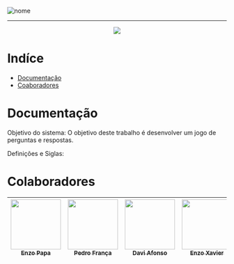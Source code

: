 
![nome](https://user-images.githubusercontent.com/90208620/144948434-c2c1ac07-63b0-4f47-a459-14025435e2e7.jpg) 


<hr>

<p align="center">
   <img src="http://img.shields.io/static/v1?label=STATUS&message=EM%20DESENVOLVIMENTO&color=RED&style=for-the-badge"/>
</p>

# Indíce

* [Documentação](#Documentação)
* [Coaboradores](#Colaboradores)



# Documentação

Objetivo do sistema: O objetivo deste trabalho é desenvolver um jogo de perguntas e respostas.<p>
Definições e Siglas: 



# Colaboradores

| [<img src="https://scontent.fplu25-1.fna.fbcdn.net/v/t1.6435-9/46522772_1901876389898610_1659276102738116608_n.jpg?_nc_cat=108&ccb=1-5&_nc_sid=09cbfe&_nc_eui2=AeGHqeE5cz_48cuSwLABidShn84xqwa651mfzjGrBrrnWTCugT2ZCawzZVbcjIpboaAg2EbseZkNyY8B5WNfZo4h&_nc_ohc=o8gO1DABQMEAX_cAcMc&_nc_ht=scontent.fplu25-1.fna&oh=65b387bbab97ae9b4f2a9fe247013025&oe=61D3A70A" width=115><br><sub>Enzo Papa</sub>](https://github.com/EnzoPapa) |  [<img src="https://avatars.githubusercontent.com/u/89569055?v=4" width=115><br><sub>Pedro França</sub>](https://github.com/PedroFran2021) |  [<img src="https://avatars.githubusercontent.com/u/89953265?v=4" width=115><br><sub>Davi Afonso</sub>](https://github.com/DaviAfonso88) |  [<img src="https://avatars.githubusercontent.com/u/86690738?v=4" width=115><br><sub>Enzo Xavier</sub>](https://github.com/EnzoSilvaXavier) | [<img src="https://avatars.githubusercontent.com/u/89953265?v=4" width=115><br><sub>Davi Afonso</sub>](https://github.com/DaviAfonso88)
| :---: | :---: | :---: | :---: | :---: |
